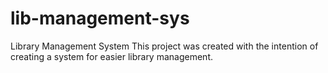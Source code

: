 # lib-management-sys
Library Management System
This project was created with the intention of creating a system for easier library management.
